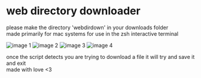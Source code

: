# web directory downloader
please make the directory 'webdirdown' in your downloads folder\
made primarily for mac systems for use in the zsh interactive terminal

![image 1](https://i.ibb.co/2FLFjLp/Screenshot-2024-03-19-at-11-21-02-PM.png)
![image 2](https://i.ibb.co/GHxgQyz/Screenshot-2024-03-19-at-11-21-15-PM.png)
![image 3](https://i.ibb.co/rZHfC9w/Screenshot-2024-03-19-at-11-26-09-PM.png)
![image 4](https://i.ibb.co/xGRgQcK/Screenshot-2024-03-19-at-11-21-43-PM.png)

once the script detects you are trying to download a file it will try and save it and exit\
made with love <3
